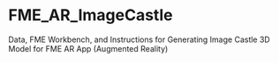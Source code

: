 # FME_AR_ImageCastle
Data, FME Workbench, and Instructions for Generating Image Castle 3D Model for FME AR App (Augmented Reality)
